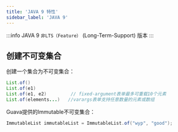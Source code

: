 ```yaml
---
title: 'JAVA 9 特性'
sidebar_label: 'JAVA 9'
---
```


:::info
JAVA 9 `非LTS（Feature）` (Long-Term-Support) 版本
:::

## 创建不可变集合

创建一个集合为不可变集合：

```java 
List.of()
List.of(e1)
List.of(e1, e2)         // fixed-argument表单最多可重载10个元素
List.of(elements...)   //varargs表单支持任意数量的元素或数组
```

Guava提供的Immutable不可变集合：

```java 
ImmutableList immutableList = ImmutableList.of("wyp", "good");
```
